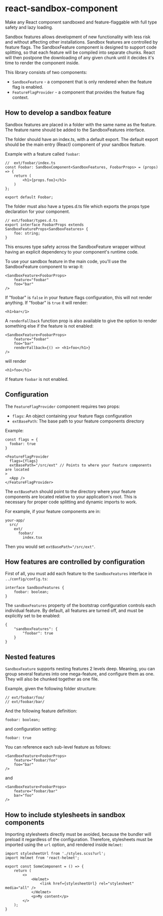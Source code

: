 # react-sandbox-component

Make any React component sandboxed and feature-flaggable with full type safety and lazy loading.

Sandbox features allows development of new functionality with less risk and without affecting
other installations. Sandbox features are controlled by feature flags. The SandboxFeature component is designed to support code splitting, so that each feature will be compiled into separate chunks. React will then postpone the downloading of any given chunk until it decides it's time to render the component inside.

This library consists of two components:

- `SandboxFeature` - a component that is only rendered when the feature flag is enabled.
- `FeatureFlagProvider` - a component that provides the feature flag context.

## How to develop a sandbox feature

Sandbox features are placed in a folder with the same name as the feature. The feature name should be added
to the SandboxFeatures interface.

The folder should have an index.ts, with a default export. The default
export should be the main entry (React) component of your sandbox feature.

Example with a feature called `foobar`:

    //  ext/foobar/index.ts
    const Foobar: SandboxComponent<SandboxFeatures, FoobarProps> = (props) => {
        return (
            <h1>{props.foo}</h1>
        )
    };

    export default Foobar;

The folder must also have
a types.d.ts file which exports the props type declaration for your component.

    // ext/foobar/types.d.ts
    export interface FoobarProps extends SandboxFeatureProps<SandboxFeatures> {
        foo: string;
    }

This ensures type safety across the SandboxFeature wrapper without having an explicit dependency
to your component's runtime code.

To use your sandbox feature in the main code, you'll use the SandboxFeature component
to wrap it:

    <SandboxFeature<FoobarProps>
        feature="foobar"
        foo="bar"
    />

If "foobar" is `false` in your feature flags configuration, this will not render anything.
If "foobar" is `true` it will render:

    <h1>bar</1>

A `renderFallback` function prop is also available to give the option to render something else
if the feature is not enabled:

    <SandboxFeature<FoobarProps>
        feature="foobar"
        foo="bar"
        renderFallback={() => <h1>foo</h1>}
    />

will render

    <h1>foo</h1>

if feature `foobar` is not enabled.

## Configuration

The `FeatureFlagProvider` component requires two props:

- `flags`: An object containing your feature flags configuration
- `extBasePath`: The base path to your feature components directory

Example:

```tsx
const flags = {
  foobar: true
}

<FeatureFlagProvider 
  flags={flags}
  extBasePath="/src/ext" // Points to where your feature components are located
>
  <App />
</FeatureFlagProvider>
```

The `extBasePath` should point to the directory where your feature components are located relative to your application's root. This is necessary for proper code splitting and dynamic imports to work.

For example, if your feature components are in:
```
your-app/
  src/
    ext/
      foobar/
        index.tsx
```

Then you would set `extBasePath="/src/ext"`.

## How features are controlled by configuration

First of all, you must add each feature to the `SandboxFeatures` interface in `../config/config.ts`:

    interface SandboxFeatures {
        foobar: boolean;
    }

The `sandboxFeatures` property of the bootstrap configuration controls each individual feature. By default,
all features are turned off, and must be explicitly set to be enabled:

    {
        "sandboxFeatures": {
            "foobar": true
        }
    }

## Nested features

`SandboxFeature` supports nesting features 2 levels deep. Meaning, you can group several features into one
mega-feature, and configure them as one. They will also be chunked together as one file.

Example, given the following folder structure:

    // ext/foobar/foo/
    // ext/foobar/bar/

And the following feature definition:

    foobar: boolean;

and configuration setting:

    foobar: true

You can reference each sub-level feature as follows:

    <SandboxFeature<FoobarProps>
        feature="foobar/foo"
        foo="bar"
    />

and

    <SandboxFeature<FoobarProps>
        feature="foobar/bar"
        bar="foo"
    />

## How to include stylesheets in sandbox components

Importing stylesheets directly must be avoided, because the bundler will preload it regardless of the configuration.
Therefore, stylesheets must be imported using the `url` option, and rendered inside `Helmet`:

    import stylesheetUrl from './styles.scss?url';
    import Helmet from 'react-helmet';

    export const SomeComponent = () => {
        return (
            <>
                <Helmet>
                    <link href={stylesheetUrl} rel="stylesheet" media="all" />
                </Helmet>
                <p>My content</p>
            </>
        );
    }